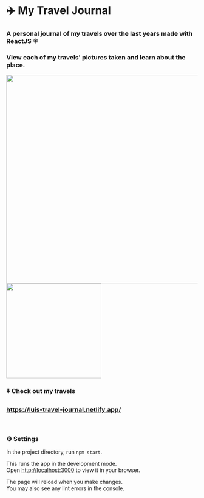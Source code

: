 # ✈️ My Travel Journal
### A personal journal of my travels over the last years made with ReactJS ⚛
### View each of my travels' pictures taken and learn about the place.

<p float="left">
  <img src="https://user-images.githubusercontent.com/69304255/210505038-eec8edf9-3a26-4ea3-b692-98741481f1b8.png" width="550" />
  <img src="https://user-images.githubusercontent.com/69304255/210504815-4d133b24-6f95-45ec-b1e8-57e9798295b6.png" width="250" /> 
</p>

### ⬇️ Check out my travels
### https://luis-travel-journal.netlify.app/

<br>

### ⚙️ Settings
In the project directory, run `npm start`.

This runs the app in the development mode.\
Open [http://localhost:3000](http://localhost:3000) to view it in your browser.

The page will reload when you make changes.\
You may also see any lint errors in the console.
